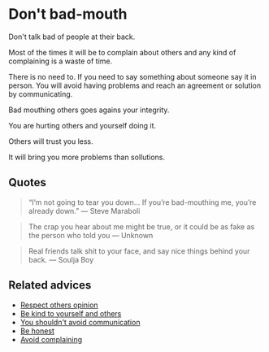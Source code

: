 
# Don't bad-mouth

Don't talk bad of people at their back.

Most of the times it will be to complain about others and any kind of complaining is a waste of time.

There is no need to. If you need to say something about someone say it in person. You will avoid having problems and reach an agreement or solution by communicating.

Bad mouthing others goes agains your integrity.

You are hurting others and yourself doing it.

Others will trust you less.

It will bring you more problems than sollutions.


## Quotes

> “I’m not going to tear you down… If you’re bad-mouthing me, you’re already down.” ― Steve Maraboli

> The crap you hear about me might be true, or it could be as fake as the person who told you ― Unknown

> Real friends talk shit to your face, and say nice things behind your back. ― Soulja Boy

## Related advices

- [Respect others opinion](../Respect%20others%20opinion/index.md)
- [Be kind to yourself and others](../Be%20kind%20to%20yourself%20and%20others/index.md)
- [You shouldn't avoid communication](../You%20shouldn't%20avoid%20communication/index.md)
- [Be honest](../Be%20honest/index.md)
- [Avoid complaining](../Avoid%20complaining/index.md)

